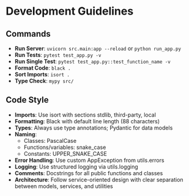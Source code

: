 # Development Guidelines

## Commands
- **Run Server**: `uvicorn src.main:app --reload` or `python run_app.py`
- **Run Tests**: `pytest test_app.py -v`
- **Run Single Test**: `pytest test_app.py::test_function_name -v`
- **Format Code**: `black .`
- **Sort Imports**: `isort .`
- **Type Check**: `mypy src/`

## Code Style
- **Imports**: Use isort with sections stdlib, third-party, local
- **Formatting**: Black with default line length (88 characters)
- **Types**: Always use type annotations; Pydantic for data models
- **Naming**:
  - Classes: PascalCase
  - Functions/variables: snake_case
  - Constants: UPPER_SNAKE_CASE
- **Error Handling**: Use custom AppException from utils.errors
- **Logging**: Use structured logging via utils.logging
- **Comments**: Docstrings for all public functions and classes
- **Architecture**: Follow service-oriented design with clear separation between models, services, and utilities